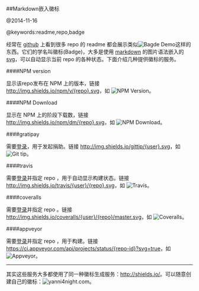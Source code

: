 ##Markdown嵌入徽标

@2014-11-16

@keywords:readme,repo,badge

经常在 [github](https://github.com/) 上看到很多 repo 的 readme 都会展示类似![Bagde Demo](http://img.shields.io/travis/yanni4night/urljoin.svg)这样的东西。它们的学名叫徽标(Badge)，大多是使用 [markdown](http://zh.wikipedia.org/zh/Markdown) 的图片语法嵌入的 [svg](http://www.w3.org/Graphics/SVG/)，可以自动显示当前 repo 的各种状态。下面介绍几种提供徽标的服务。


####NPM version

显示该repo发布在 NPM 上的版本，链接 <http://img.shields.io/npm/v/{repo}.svg>，如 ![NPM Version](http://img.shields.io/npm/v/urljoin.svg)。

####NPM Download

显示在 NPM 上的阶段下载数，链接 <http://img.shields.io/npm/dm/{repo}.svg>，如 ![NPM Download](http://img.shields.io/npm/dm/urljoin.svg)。

####gratipay

需要[登录](https://gratipay.com/)，用于发起捐助。链接 <http://img.shields.io/gittip/{user}.svg>，如 ![Git tip](http://img.shields.io/gittip/yanni4night.svg)。

####travis

需要[登录](https://travis.ci/)并指定 repo ，用于自动显示构建状态。链接 <http://img.shields.io/travis/{user}/{repo}.svg>，如 ![Travis](http://img.shields.io/travis/yanni4night/urljoin.svg)。

####coveralls

需要[登录](https://travis.ci/)并指定 repo 。链接 <http://img.shields.io/coveralls/{user}/{repo}/master.svg>，如 ![Coveralls](http://img.shields.io/coveralls/yanni4night/urljoin/master.svg)。

####appveyor

需要[登录](https://travis.ci/)并指定 repo ，用于构建。链接 <https://ci.appveyor.com/api/projects/status/{repo-id}?svg=true>，如 ![Appveyor](https://ci.appveyor.com/api/projects/status/ildoo8h6ewphy8we?svg=true)。

<hr>

其实这些服务大多都使用了同一种徽标生成服务：<http://shields.io/>。可以随意创建自己的徽标：![yanni4night.com](http://img.shields.io/badge/yanni4night.com-ONLINE-brightgreen.svg)。
